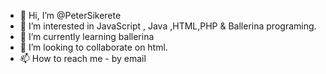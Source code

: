 - 👋 Hi, I’m @PeterSikerete
- 👀 I’m interested in JavaScript , Java ,HTML,PHP & Ballerina programing.
- 🌱 I’m currently learning ballerina
- 💞️ I’m looking to collaborate on html.
- 📫 How to reach me - by email

<!---
PeterSikerete/PeterSikerete is a ✨ special ✨ repository because its `README.md` (this file) appears on your GitHub profile.
You can click the Preview link to take a look at your changes.
--->
